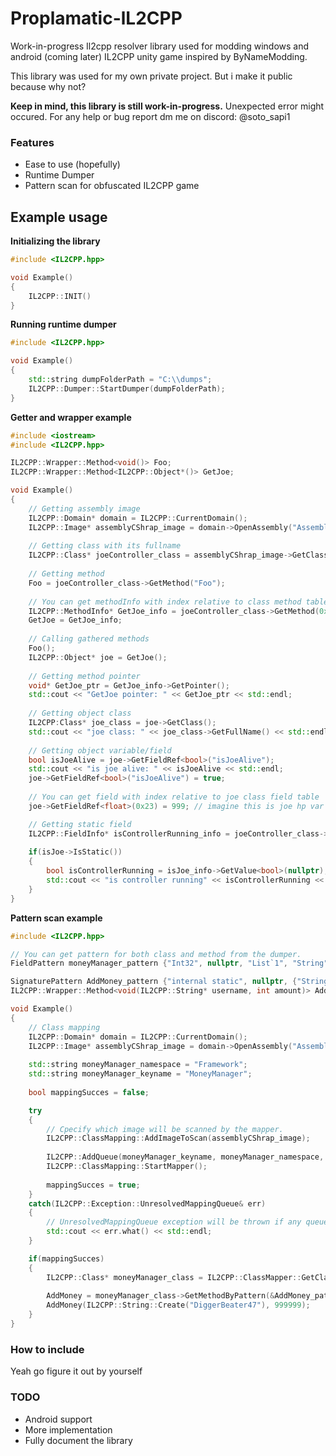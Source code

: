 # Proplamatic-lL2CPP
Work-in-progress Il2cpp resolver library used for modding windows and android (coming later) IL2CPP unity game inspired by ByNameModding.

This library was  used for my own private project. But i make it public because why not? 

**Keep in mind, this library is still work-in-progress.** Unexpected error might occured.
For any help or bug report dm me on discord: @soto_sapi1

### Features
- Ease to use (hopefully)
- Runtime Dumper
- Pattern scan for obfuscated IL2CPP game

## Example usage

**Initializing the library**
```C++ 
#include <IL2CPP.hpp>

void Example()
{
	IL2CPP::INIT()
}
```

**Running runtime dumper**
```C++ 
#include <IL2CPP.hpp>

void Example()
{
	std::string dumpFolderPath = "C:\\dumps";
	IL2CPP::Dumper::StartDumper(dumpFolderPath);
}

```
**Getter and wrapper example**
```C++ 
#include <iostream>
#include <IL2CPP.hpp>

IL2CPP::Wrapper::Method<void()> Foo;
IL2CPP::Wrapper::Method<IL2CPP::Object*()> GetJoe;

void Example()
{
	// Getting assembly image
	IL2CPP::Domain* domain = IL2CPP::CurrentDomain();
	IL2CPP::Image* assemblyCShrap_image = domain->OpenAssembly("Assembly-CShrap.dll");
	
	// Getting class with its fullname
	IL2CPP::Class* joeController_class = assemblyCShrap_image->GetClass("Game.JoeController");
	
	// Getting method
	Foo = joeController_class->GetMethod("Foo");
	
	// You can get methodInfo with index relative to class method table
	IL2CPP::MethodInfo* GetJoe_info = joeController_class->GetMethod(0x7);
	GetJoe = GetJoe_info;
	
	// Calling gathered methods
	Foo();
	IL2CPP::Object* joe = GetJoe();
	
	// Getting method pointer
	void* GetJoe_ptr = GetJoe_info->GetPointer();
	std::cout << "GetJoe pointer: " << GetJoe_ptr << std::endl;
		
	// Getting object class
	IL2CPP:Class* joe_class = joe->GetClass();
	std::cout << "joe class: " << joe_class->GetFullName() << std::endl;
	
	// Getting object variable/field
	bool isJoeAlive = joe->GetFieldRef<bool>("isJoeAlive");
	std::cout << "is joe alive: " << isJoeAlive << std::endl;
	joe->GetFieldRef<bool>("isJoeAlive") = true;
	
	// You can get field with index relative to joe class field table
	joe->GetFieldRef<float>(0x23) = 999; // imagine this is joe hp var

	// Getting static field
	IL2CPP::FieldInfo* isControllerRunning_info = joeController_class->GetField("isControllerRunning");
	
	if(isJoe->IsStatic())
	{
		bool isControllerRunning = isJoe_info->GetValue<bool>(nullptr);
		std::cout << "is controller running" << isControllerRunning << std::endl;
	}
}
```
**Pattern scan example**
```C++
#include <IL2CPP.hpp>

// You can get pattern for both class and method from the dumper.
FieldPattern moneyManager_pattern {"Int32", nullptr, "List`1", "String"};

SignaturePattern AddMoney_pattern {"internal static", nullptr, {"String", nullptr}};
IL2CPP::Wrapper::Method<void(IL2CPP::String* username, int amount)> AddMoney;

void Example()  
{
	// Class mapping
	IL2CPP::Domain* domain = IL2CPP::CurrentDomain();
	IL2CPP::Image* assemblyCShrap_image = domain->OpenAssembly("Assembly-CShrap.dll");
	
	std::string moneyManager_namespace = "Framework";		
	std::string moneyManager_keyname = "MoneyManager";		
	
	bool mappingSucces = false;

	try
	{
		// Cpecify which image will be scanned by the mapper.
		IL2CPP::ClassMapping::AddImageToScan(assemblyCShrap_image);
		
		IL2CPP::AddQueue(moneyManager_keyname, moneyManager_namespace, &moneyManager_pattern);
		IL2CPP::ClassMapping::StartMapper();
		
		mappingSucces = true;
	}
	catch(IL2CPP::Exception::UnresolvedMappingQueue& err) 
	{
		// UnresolvedMappingQueue exception will be thrown if any queue is failed to be mapped.
		std::cout << err.what() << std::endl;
	}

	if(mappingSucces)
	{
		IL2CPP::Class* moneyManager_class = IL2CPP::ClassMapper::GetClass(moneyManager_keyname); 
	
		AddMoney = moneyManager_class->GetMethodByPattern(&AddMoney_pattern);
		AddMoney(IL2CPP::String::Create("DiggerBeater47"), 999999);
	}
}
```
### How to include
Yeah go figure it out by yourself

### TODO
* Android support
* More implementation
* Fully document the library